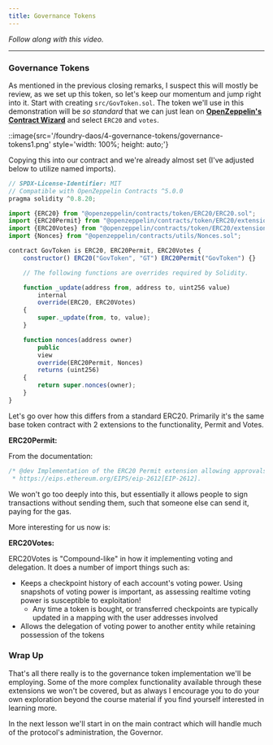 ```yaml
---
title: Governance Tokens
---
```


_Follow along with this video._

---

### Governance Tokens

As mentioned in the previous closing remarks, I suspect this will mostly be review, as we set up this token, so let's keep our momentum and jump right into it. Start with creating `src/GovToken.sol`. The token we'll use in this demonstration will be _so standard_ that we can just lean on [**OpenZeppelin's Contract Wizard**](https://wizard.openzeppelin.com/) and select `ERC20` and `votes`.

::image{src='/foundry-daos/4-governance-tokens/governance-tokens1.png' style='width: 100%; height: auto;'}

Copying this into our contract and we're already almost set (I've adjusted below to utilize named imports).

```js
// SPDX-License-Identifier: MIT
// Compatible with OpenZeppelin Contracts ^5.0.0
pragma solidity ^0.8.20;

import {ERC20} from "@openzeppelin/contracts/token/ERC20/ERC20.sol";
import {ERC20Permit} from "@openzeppelin/contracts/token/ERC20/extensions/ERC20Permit.sol";
import {ERC20Votes} from "@openzeppelin/contracts/token/ERC20/extensions/ERC20Votes.sol";
import {Nonces} from "@openzeppelin/contracts/utils/Nonces.sol";

contract GovToken is ERC20, ERC20Permit, ERC20Votes {
    constructor() ERC20("GovToken", "GT") ERC20Permit("GovToken") {}

    // The following functions are overrides required by Solidity.

    function _update(address from, address to, uint256 value)
        internal
        override(ERC20, ERC20Votes)
    {
        super._update(from, to, value);
    }

    function nonces(address owner)
        public
        view
        override(ERC20Permit, Nonces)
        returns (uint256)
    {
        return super.nonces(owner);
    }
}
```

Let's go over how this differs from a standard ERC20. Primarily it's the same base token contract with 2 extensions to the functionality, Permit and Votes.

**ERC20Permit:**

From the documentation:

```js
/* @dev Implementation of the ERC20 Permit extension allowing approvals to be made via signatures, as defined in
 * https://eips.ethereum.org/EIPS/eip-2612[EIP-2612].
```

We won't go too deeply into this, but essentially it allows people to sign transactions without sending them, such that someone else can send it, paying for the gas.

More interesting for us now is:

**ERC20Votes:**

ERC20Votes is "Compound-like" in how it implementing voting and delegation. It does a number of import things such as:

- Keeps a checkpoint history of each account's voting power. Using snapshots of voting power is important, as assessing realtime voting power is susceptible to exploitation!
  - Any time a token is bought, or transferred checkpoints are typically updated in a mapping with the user addresses involved
- Allows the delegation of voting power to another entity while retaining possession of the tokens

### Wrap Up

That's all there really is to the governance token implementation we'll be employing. Some of the more complex functionality available through these extensions we won't be covered, but as always I encourage you to do your own exploration beyond the course material if you find yourself interested in learning more.

In the next lesson we'll start in on the main contract which will handle much of the protocol's administration, the Governor.
